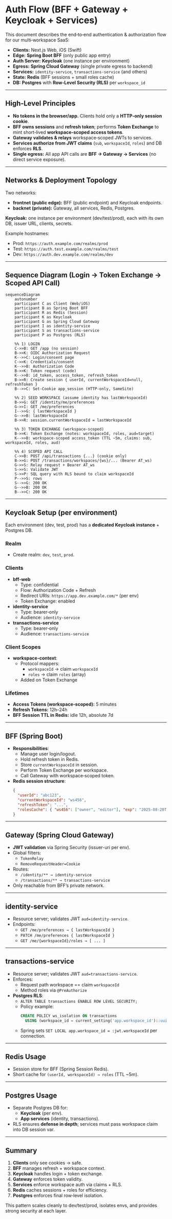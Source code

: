 # Auth Flow (BFF + Gateway + Keycloak + Services)

This document describes the end‑to‑end authentication & authorization flow for our multi‑workspace SaaS:

- **Clients:** Next.js Web, iOS (Swift)
- **Edge:** **Spring Boot BFF** (only public app entry)
- **Auth Server:** **Keycloak** (one instance per environment)
- **Egress:** **Spring Cloud Gateway** (single private egress to backend)
- **Services:** `identity-service`, `transactions-service` (and others)
- **State:** **Redis** (BFF sessions + small roles cache)
- **DB:** **Postgres** with **Row‑Level Security (RLS)** per `workspace_id`

---

## High‑Level Principles

- **No tokens in the browser/app.** Clients hold only a **HTTP‑only session cookie**.
- **BFF owns sessions** and **refresh token**; performs **Token Exchange** to mint short‑lived **workspace‑scoped access tokens**.
- **Gateway validates & relays** workspace‑scoped JWTs to services.
- **Services authorize from JWT claims** (`sub`, `workspaceId`, `roles`) and DB enforces **RLS**.
- **Single egress:** All app API calls are **BFF → Gateway → Services** (no direct service exposure).

---

## Networks & Deployment Topology

Two networks:

- **frontnet (public edge):** BFF (public endpoint) and Keycloak endpoints.
- **backnet (private):** Gateway, all services, Redis, Postgres.

**Keycloak:** one instance per environment (dev/test/prod), each with its own DB, issuer URL, clients, secrets.

Example hostnames:

- Prod: `https://auth.example.com/realms/prod`
- Test: `https://auth.test.example.com/realms/test`
- Dev: `https://auth.dev.example.com/realms/dev`

---

## Sequence Diagram (Login → Token Exchange → Scoped API Call)

```mermaid
sequenceDiagram
    autonumber
    participant C as Client (Web/iOS)
    participant B as Spring Boot BFF
    participant R as Redis (Session)
    participant K as Keycloak
    participant G as Spring Cloud Gateway
    participant I as identity-service
    participant S as transactions-service
    participant P as Postgres (RLS)

    %% 1) LOGIN
    C->>B: GET /app (no session)
    B->>K: OIDC Authorization Request
    K-->>C: Login/consent page
    C->>K: Credentials/consent
    K-->>B: Authorization Code
    B->>K: Token request (code)
    K-->>B: id_token, access_token, refresh_token
    B->>R: Create session { userId, currentWorkspaceId=null, refreshToken }
    B-->>C: Set-Cookie app_session (HTTP-only, SameSite)

    %% 2) SEED WORKSPACE (assume identity has lastWorkspaceId)
    B->>G: GET /identity/me/preferences
    G->>I: GET /me/preferences
    I-->>G: { lastWorkspaceId }
    G-->>B: lastWorkspaceId
    B->>R: session.currentWorkspaceId = lastWorkspaceId

    %% 3) TOKEN EXCHANGE (workspace-scoped)
    B->>K: Token Exchange (notes: workspaceId, roles, aud=target)
    K-->>B: workspace-scoped access_token (TTL ~5m, claims: sub, workspaceId, roles, aud)

    %% 4) SCOPED API CALL
    C->>B: POST /api/transactions {...} (cookie only)
    B->>G: POST /transactions/workspaces/{ws}/... (Bearer AT_ws)
    G->>S: Relay request + Bearer AT_ws
    S->>S: Validate JWT
    S->>P: SQL query with RLS bound to claim workspaceId
    P-->>S: rows
    S-->>G: 200 OK
    G-->>B: 200 OK
    B-->>C: 200 OK
```

---

## Keycloak Setup (per environment)

Each environment (dev, test, prod) has a **dedicated Keycloak instance** + Postgres DB. 

### Realm
- Create realm: `dev`, `test`, `prod`.

### Clients
- **bff-web**
  - Type: confidential
  - Flow: Authorization Code + Refresh
  - Redirect URIs: `https://app.dev.example.com/*` (per env)
  - Token Exchange: enabled
- **identity-service**
  - Type: bearer‑only
  - Audience: `identity-service`
- **transactions-service**
  - Type: bearer‑only
  - Audience: `transactions-service`

### Client Scopes
- **workspace-context**:
  - Protocol mappers:
    - `workspaceId` → claim `workspaceId`
    - `roles` → claim `roles` (array)
  - Added on Token Exchange

### Lifetimes
- **Access Tokens (workspace‑scoped):** 5 minutes
- **Refresh Tokens:** 12h–24h
- **BFF Session TTL in Redis:** idle 12h, absolute 7d

---

## BFF (Spring Boot)

- **Responsibilities**:
  - Manage user login/logout.
  - Hold refresh token in Redis.
  - Store `currentWorkspaceId` in session.
  - Perform Token Exchange per workspace.
  - Call Gateway with workspace‑scoped token.
- **Redis session structure**:
  ```json
  {
    "userId": "abc123",
    "currentWorkspaceId": "ws456",
    "refreshToken": "...",
    "rolesCache": { "ws456": ["owner", "editor"], "exp": "2025-08-20T12:00Z" }
  }
  ```

---

## Gateway (Spring Cloud Gateway)

- **JWT validation** via Spring Security (issuer-uri per env).
- Global filters:
  - `TokenRelay`
  - `RemoveRequestHeader=Cookie`
- Routes:
  - `/identity/** → identity-service`
  - `/transactions/** → transactions-service`
- Only reachable from BFF’s private network.

---

## identity-service

- Resource server; validates JWT `aud=identity-service`.
- Endpoints:
  - `GET /me/preferences → { lastWorkspaceId }`
  - `PATCH /me/preferences { lastWorkspaceId }`
  - `GET /me/{workspaceId}/roles → [ ... ]`

---

## transactions-service

- Resource server; validates JWT `aud=transactions-service`.
- Enforces:
  - Request path workspace == claim `workspaceId`
  - Method roles via `@PreAuthorize`
- **Postgres RLS**:
  - `ALTER TABLE transactions ENABLE ROW LEVEL SECURITY;`
  - Policy example:
    ```sql
    CREATE POLICY ws_isolation ON transactions
      USING (workspace_id = current_setting('app.workspace_id')::uuid);
    ```
  - Spring sets `SET LOCAL app.workspace_id = :jwt.workspaceId` per connection.

---

## Redis Usage

- Session store for BFF (Spring Session Redis).
- Short cache for `(userId, workspaceId) → roles` (TTL ~5m).

---

## Postgres Usage

- Separate Postgres DB for:
  - **Keycloak** (per env).
  - **App services** (identity, transactions).
- RLS ensures **defense in depth**; services must pass workspace claim into DB session var.

---

## Summary

1. **Clients** only see cookies → safe.
2. **BFF** manages refresh + workspace context.
3. **Keycloak** handles login + token exchange.
4. **Gateway** enforces token validity.
5. **Services** enforce workspace auth via claims + RLS.
6. **Redis** caches sessions + roles for efficiency.
7. **Postgres** enforces final row‑level isolation.

This pattern scales cleanly to dev/test/prod, isolates envs, and provides strong security at each layer.
